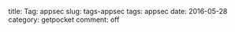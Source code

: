 title: Tag: appsec
slug: tags-appsec
tags: appsec
date: 2016-05-28
category: getpocket
comment: off

<div id="show-data"></div>
<script type="text/javascript">
    $(window).load(function(){
        PocketAPI('appsec', '#show-data');
    });
</script>


